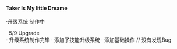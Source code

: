#### Taker Is My little Dreame


·升级系统 制作中<br>


 
5/9 Upgrade<br>
· 升级系统制作完毕
· 添加了技能升级系统
· 添加基础操作
//
没有发现Bug
